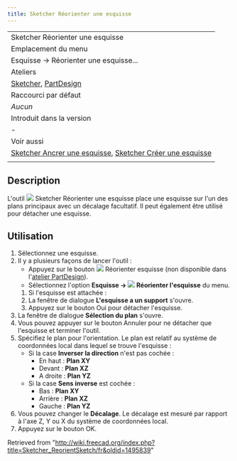 ```yaml
---
title: Sketcher Réorienter une esquisse
---
```

|  |
| --- |
| Sketcher Réorienter une esquisse |
| Emplacement du menu |
| Esquisse → Réorienter une esquisse... |
| Ateliers |
| [Sketcher](/Sketcher_Workbench/fr "Sketcher Workbench/fr"), [PartDesign](/PartDesign_Workbench/fr "PartDesign Workbench/fr") |
| Raccourci par défaut |
| *Aucun* |
| Introduit dans la version |
| - |
| Voir aussi |
| [Sketcher Ancrer une esquisse](/Sketcher_MapSketch/fr "Sketcher MapSketch/fr"), [Sketcher Créer une esquisse](/Sketcher_NewSketch/fr "Sketcher NewSketch/fr") |
|  |

## Description

L'outil ![](/images/Sketcher_ReorientSketch.svg) Sketcher Réorienter une esquisse place une esquisse sur l'un des plans principaux avec un décalage facultatif. Il peut également être utilisé pour détacher une esquisse.

## Utilisation

1. Sélectionnez une esquisse.
2. Il y a plusieurs façons de lancer l'outil :
   * Appuyez sur le bouton ![](/images/Sketcher_ReorientSketch.svg) Réorienter esquisse (non disponible dans l'[atelier PartDesign](/PartDesign_Workbench "PartDesign Workbench")).
   * Sélectionnez l'option **Esquisse → ![](/images/Sketcher_ReorientSketch.svg) Réorienter l'esquisse** du menu.
   1. Si l'esquisse est attachée :
   2. La fenêtre de dialogue **L'esquisse a un support** s'ouvre.
   3. Appuyez sur le bouton Oui pour détacher l'esquisse.
3. La fenêtre de dialogue **Sélection du plan** s'ouvre.
4. Vous pouvez appuyer sur le bouton Annuler pour ne détacher que l'esquisse et terminer l'outil.
5. Spécifiez le plan pour l'orientation. Le plan est relatif au système de coordonnées local dans lequel se trouve l'esquisse :
   * Si la case **Inverser la direction** n'est pas cochée :
     + En haut : **Plan XY**
     + Devant : **Plan XZ**
     + A droite : **Plan YZ**
   * Si la case **Sens inverse** est cochée :
     + Bas : **Plan XY**
     + Arrière : **Plan XZ**
     + Gauche : **Plan YZ**
6. Vous pouvez changer le **Décalage**. Le décalage est mesuré par rapport à l'axe Z, Y ou X du système de coordonnées local.
7. Appuyez sur le bouton OK.

Retrieved from "<http://wiki.freecad.org/index.php?title=Sketcher_ReorientSketch/fr&oldid=1495839>"